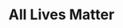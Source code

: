 ---
pid: ch1073
title: All Lives Matter
location_transcription: Franklin Institute
coordinates: "[-75.1690183, 39.9598092]"
zipcode: '19140'
gen_neighborhood: North Philadelphia
neighborhood: Hunting Park
outside_phl: 
age: '70'
age_range: 70+
instagram: 
image_file_name: ch_107.jpg
proposal_transcription: Something that people of Philadelphia can not define as being
  racist!  Black, White, Asian, Hispanic, Standing together in unity.
topic: African Americans,Brotherly Love,Education,Latinx,Inclusivity,LGBTQ+,Unity,Race
  Ethnicity
topic_summary: 0, 0, 0, 0, 0, 0, 0, 0, 0
type: Sculpture Statue,Other No Form
keywords_other: Race, All lives matter, Philadelphia
credit: Craig R. Chaney
image_labels: All Lives Matter
twitter: 
facebook: 
permalink: "/monuments/ch1073/"
layout: item-page
---